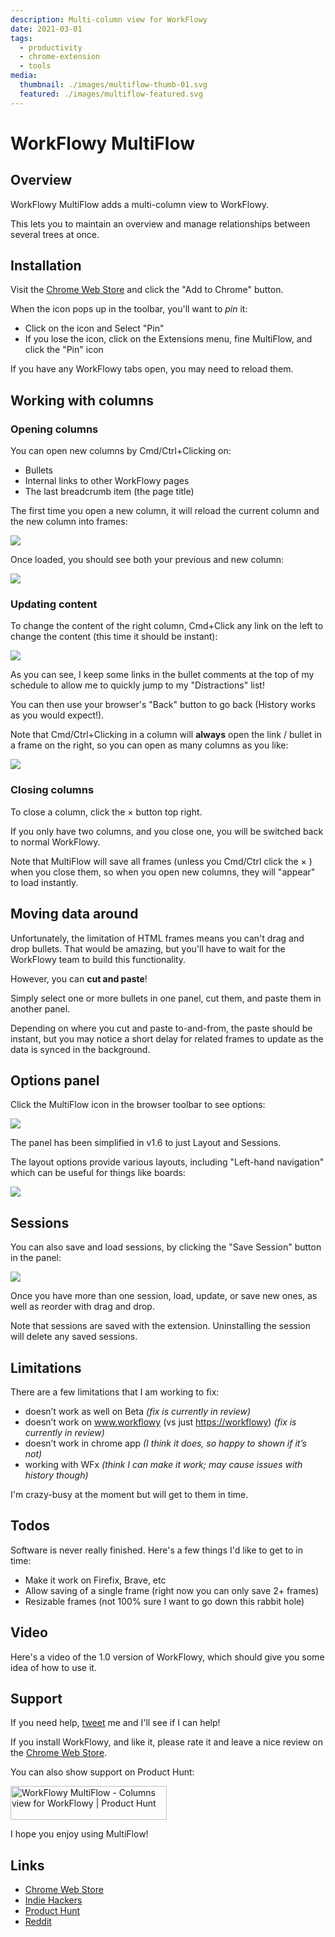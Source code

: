```yaml
---
description: Multi-column view for WorkFlowy
date: 2021-03-01
tags:
  - productivity
  - chrome-extension
  - tools
media:
  thumbnail: ./images/multiflow-thumb-01.svg
  featured: ./images/multiflow-featured.svg
---
```


# WorkFlowy MultiFlow

## Overview

WorkFlowy MultiFlow adds a multi-column view to WorkFlowy.

This lets you to maintain an overview and manage relationships between several trees at once.

## Installation

Visit the [Chrome Web Store](https://chrome.google.com/webstore/detail/workflowy-multiflow/khjdmjcmpolknpccmaaipmidphjokhdf?hl=en-GB) and click the "Add to Chrome" button.

When the icon pops up in the toolbar, you'll want to *pin* it:

- Click on the icon and Select "Pin"
- If you lose the icon, click on the Extensions menu, fine MultiFlow, and click the "Pin" icon

If you have any WorkFlowy tabs open, you may need to reload them.

## Working with columns

### Opening columns

You can open new columns by Cmd/Ctrl+Clicking on:

- Bullets
- Internal links to other WorkFlowy pages
- The last breadcrumb item (the page title)

The first time you open a new column, it will reload the current column and the new column into frames:

![](./screens/loading.png)

Once loaded, you should see both your previous and new column:

![](./screens/2-columns.png)

### Updating content

To change the content of the right column, Cmd+Click any link on the left to change the content (this time it should be instant):

![](./screens/2-columns-alt.png)

As you can see, I keep some links in the bullet comments at the top of my schedule to allow me to quickly jump to my "Distractions" list!

You can then use your browser's "Back" button to go back (History works as you would expect!).

Note that Cmd/Ctrl+Clicking in a column will **always** open the link / bullet in a frame on the right, so you can open as many columns as you like: 

![](./screens/3-columns-loading.png)

### Closing columns

To close a column, click the &times; button top right.

If you only have two columns, and you close one, you will be switched back to normal WorkFlowy.

Note that MultiFlow will save all frames (unless you Cmd/Ctrl click the &times; ) when you close them, so when you open new columns, they will "appear" to load instantly.

## Moving data around

Unfortunately, the limitation of HTML frames means you can't drag and drop bullets. That would be amazing, but you'll have to wait for the WorkFlowy team to build this functionality.

However, you can **cut and paste**!

Simply select one or more bullets in one panel, cut them, and paste them in another panel.

Depending on where you cut and paste to-and-from, the paste should be instant, but you may notice a short delay for related frames to update as the data is synced in the background.

## Options panel

Click the MultiFlow icon in the browser toolbar to see options:

![](./screens/options-panel.png)

The panel has been simplified in v1.6 to just Layout and Sessions.

The layout options provide various layouts, including "Left-hand navigation" which can be useful for things like boards:

![](./screens/left-layout.png)

## Sessions

You can also save and load sessions, by clicking the "Save Session" button in the panel:

![](./screens/sessions.png)

Once you have more than one session, load, update, or save new ones, as well as reorder with drag and drop.

Note that sessions are saved with the extension. Uninstalling the session will delete any saved sessions.

## Limitations

There are a few limitations that I am working to fix:

- doesn’t work as well on Beta *(fix is currently in review)*
- doesn’t work on www.workflowy (vs just [https://workflowy](https://workflowy/)) *(fix is currently in review)*
- doesn’t work in chrome app *(I think it does, so happy to shown if it’s not)*
- working with WFx *(think I can make it work; may cause issues with history though)*

I'm crazy-busy at the moment but will get to them in time.

## Todos

Software is never really finished. Here's a few things I'd like to get to in time:

- Make it work on Firefix, Brave, etc
- Allow saving of a single frame (right now you can only save 2+ frames)
- Resizable frames (not 100% sure I want to go down this rabbit hole)

## Video

Here's a video of the 1.0 version of WorkFlowy, which should give you some idea of how to use it.

<MediaVideo
  src="https://youtube.com/embed/Iy1DuGjUhR4"
  width="560"
  height="315"
/>


## Support

If you need help, [tweet](https://twitter.com/compose/tweet?text=@davestewart) me and I'll see if I can help!

If you install WorkFlowy, and like it, please rate it and leave a nice review on the [Chrome Web Store](https://chrome.google.com/webstore/detail/workflowy-multiflow/khjdmjcmpolknpccmaaipmidphjokhdf?hl=en-GB).

You can also show support on Product Hunt:

<a href="https://www.producthunt.com/posts/workflowy-multiflow?utm_source=badge-featured&utm_medium=badge&utm_souce=badge-workflowy-multiflow" target="_blank"><img src="https://api.producthunt.com/widgets/embed-image/v1/featured.svg?post_id=286232&theme=light" alt="WorkFlowy MultiFlow - Columns view for WorkFlowy | Product Hunt" style="width: 250px; height: 54px;" width="250" height="54" /></a>

I hope you enjoy using MultiFlow!

## Links

- [Chrome Web Store](https://chrome.google.com/webstore/detail/workflowy-multiflow/khjdmjcmpolknpccmaaipmidphjokhdf)
- [Indie Hackers](http://indiehackers.com/product/workflowy-multiflow)
- [Product Hunt](http://producthunt.com/posts/workflowy-multiflow)
- [Reddit](http://reddit.com/r/Workflowy/comments/l9eoqz/workflowy_multiflow_navigate_organise_maintain/)


